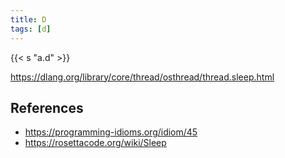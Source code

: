 ```yaml
---
title: D
tags: [d]
---
```


{{< s "a.d" >}}

<https://dlang.org/library/core/thread/osthread/thread.sleep.html>

## References

- <https://programming-idioms.org/idiom/45>
- <https://rosettacode.org/wiki/Sleep>
